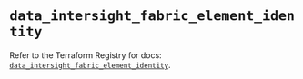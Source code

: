 # `data_intersight_fabric_element_identity`

Refer to the Terraform Registry for docs: [`data_intersight_fabric_element_identity`](https://registry.terraform.io/providers/ciscodevnet/intersight/1.0.71/docs/data-sources/fabric_element_identity).
